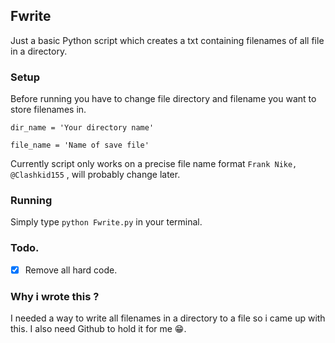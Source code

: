 ## Fwrite
Just a basic Python script which creates a txt containing filenames of all file in a directory.

### Setup
Before running you have to change file directory and filename you want to store filenames in.

```
dir_name = 'Your directory name'

file_name = 'Name of save file'
```
Currently script only works on a precise file name format `Frank Nike, @Clashkid155` , will probably change later.

### Running
Simply type `python Fwrite.py` in your terminal.


### Todo.
- [x] Remove all hard code.

### Why i wrote this ?
I needed a way to write all filenames in a directory to a file so i came up with this. I also need Github to hold it for me 😁.

